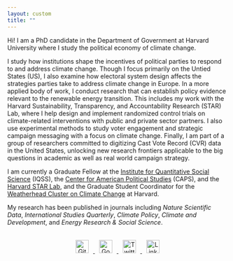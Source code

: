 ```yaml
---
layout: custom
title: ""
---
```


Hi! I am a PhD candidate in the Department of Government at Harvard University where I study the political economy of climate change.

I study how institutions shape the incentives of political parties to respond to and address climate change. Though I focus primarily on the Untied States (US), I also examine how electoral system design affects the strategies parties take to address climate change in Europe. In a more applied body of work, I conduct research that can establish policy evidence relevant to the renewable energy transition. This includes my work with the Harvard Sustainability, Transparency, and Accountability Research (STAR) Lab, where I help design and implement randomized control trials on climate-related interventions with public and private sector partners.  I also use experimental methods to study voter engagement and strategic campaign messaging with a focus on climate change. Finally, I am part of a group of researchers committed to digitizing Cast Vote Record (CVR) data in the United States, unlocking new research frontiers applicable to the big questions in academic as well as real world campaign strategy. 

I am currently a Graduate Fellow at the [Institute for Quantitative Social Science]([https://www.iq.harvard.edu/about]) (IQSS), the [Center for American Political Studies]([url](https://caps.gov.harvard.edu/)) (CAPS), and the [Harvard STAR Lab]([url](https://starlab.wcfia.harvard.edu/)), and the Graduate Student Coordinator for the [Weatherhead Cluster on Climate Change]([url](https://climatepipeline.hsites.harvard.edu/)) at Harvard. 

My research has been published in journals including _Nature Scientific Data_, _International Studies Quarterly_, _Climate Policy_, _Climate and Development_, and _Energy Research & Social Science_. 

<div style="text-align: center; margin-top: 2rem;">

  <a href="https://github.com/aconevska" target="_blank">
    <img src="https://cdn.jsdelivr.net/gh/simple-icons/simple-icons/icons/github.svg" alt="GitHub" width="30" height="30" style="margin: 0 10px;" />
  </a>

  <a href="https://scholar.google.com/citations?user=9_02_o4AAAAJ&hl=en" target="_blank">
    <img src="https://cdn.jsdelivr.net/gh/simple-icons/simple-icons/icons/googlescholar.svg" alt="Google Scholar" width="30" height="30" style="margin: 0 10px;" />
  </a>

  <a href="https://x.com/aleksandracone" target="_blank">
    <img src="https://cdn.jsdelivr.net/gh/simple-icons/simple-icons/icons/twitter.svg" alt="Twitter" width="30" height="30" style="margin: 0 10px;" />
  </a>

  <a href="https://linkedin.com/in/aleksandra-conevska/" target="_blank">
    <img src="https://cdn.jsdelivr.net/gh/simple-icons/simple-icons/icons/linkedin.svg" alt="LinkedIn" width="30" height="30" style="margin: 0 10px;" />
  </a>

</div>



